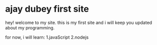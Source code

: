# ajay dubey first site
hey! welcome to my site.
this is my first site and i will keep you updated about my programming.

for now, i will learn:
1.javaScript
2.nodejs


